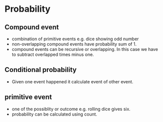 # Probability
## Compound event 
- combination of primitive events e.g. dice showing odd number
- non-overlapping compound events have probability sum of 1.
- compound events can be recursive or overlapping. In this case we have to subtract overlapped times minus one.

## Conditional probability  
- Given one event happened it calculate event of other event.

## primitive event 
- one of the possiblity or outcome e.g. rolling dice gives six.
- probability can be calculated using count.

## 